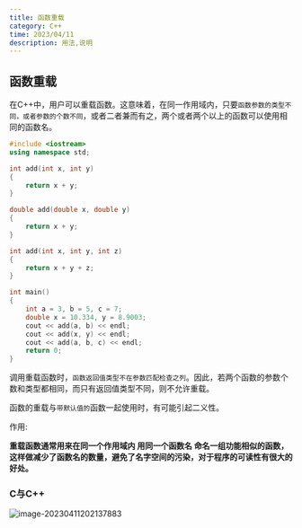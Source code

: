 ```yaml
---
title: 函数重载
category: C++
time: 2023/04/11
description: 用法,说明
---
```


## 函数重载

在C++中，用户可以重载函数。这意味着，在同一作用域内，只要`函数参数的类型不同，或者参数的个数不同`，或者二者兼而有之，两个或者两个以上的函数可以使用相同的函数名。

```c++
#include <iostream>
using namespace std;

int add(int x, int y)
{
	return x + y;
}

double add(double x, double y)
{
	return x + y;
}

int add(int x, int y, int z)
{
	return x + y + z;
}

int main() 
{
	int a = 3, b = 5, c = 7;
	double x = 10.334, y = 8.9003;
	cout << add(a, b) << endl;
	cout << add(x, y) << endl;
	cout << add(a, b, c) << endl;
	return 0;
}

```

调用重载函数时，`函数返回值类型不在参数匹配检查之列`。因此，若两个函数的参数个数和类型都相同，而只有返回值类型不同，则不允许重载。

函数的重载与`带默认值的`函数一起使用时，有可能引起二义性。

作用:

**重载函数通常用来在同一个作用域内 用同一个函数名 命名一组功能相似的函数，这样做减少了函数名的数量，避免了名字空间的污染，对于程序的可读性有很大的好处。**

### C与C++

![image-20230411202137883](https://cdn.jsdelivr.net/gh/gdlearncoding/blogImage@main/202304112021996.png)